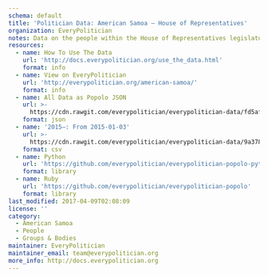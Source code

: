 ```yaml
---
schema: default
title: 'Politician Data: American Samoa — House of Representatives'
organization: EveryPolitician
notes: Data on the people within the House of Representatives legislature of American Samoa.
resources:
  - name: How To Use The Data
    url: 'http://docs.everypolitician.org/use_the_data.html'
    format: info
  - name: View on EveryPolitician
    url: 'http://everypolitician.org/american-samoa/'
    format: info
  - name: All Data as Popolo JSON
    url: >-
      https://cdn.rawgit.com/everypolitician/everypolitician-data/fd5af7cd699b38bdee3205b5c851525ca5217bca/data/American_Samoa/House/ep-popolo-v1.0.json
    format: json
  - name: '2015–: From 2015-01-03'
    url: >-
      https://cdn.rawgit.com/everypolitician/everypolitician-data/9a378ba74cb21ab40ed64931c23152ed53c126a1/data/American_Samoa/House/term-2014.csv
    format: csv
  - name: Python
    url: 'https://github.com/everypolitician/everypolitician-popolo-python'
    format: library
  - name: Ruby
    url: 'https://github.com/everypolitician/everypolitician-popolo'
    format: library
last_modified: 2017-04-09T02:08:09
license: ''
category:
  - American Samoa
  - People
  - Groups & Bodies
maintainer: EveryPolitician
maintainer_email: team@everypolitician.org
more_info: http://docs.everypolitician.org
---
```


